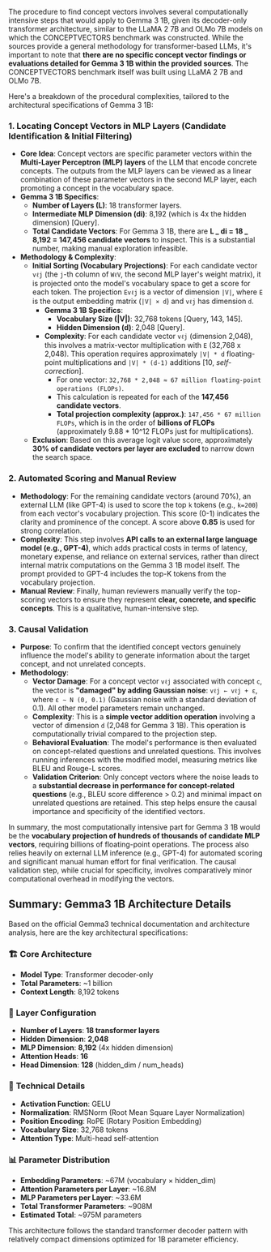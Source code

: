 The procedure to find concept vectors involves several computationally intensive steps that would apply to Gemma 3 1B, given its decoder-only transformer architecture, similar to the LLaMA 2 7B and OLMo 7B models on which the CONCEPTVECTORS benchmark was constructed. While the sources provide a general methodology for transformer-based LLMs, it's important to note that **there are no specific concept vector findings or evaluations detailed for Gemma 3 1B within the provided sources**. The CONCEPTVECTORS benchmark itself was built using LLaMA 2 7B and OLMo 7B.

Here's a breakdown of the procedural complexities, tailored to the architectural specifications of Gemma 3 1B:

### **1. Locating Concept Vectors in MLP Layers (Candidate Identification & Initial Filtering)**

- **Core Idea**: Concept vectors are specific parameter vectors within the **Multi-Layer Perceptron (MLP) layers** of the LLM that encode concrete concepts. The outputs from the MLP layers can be viewed as a linear combination of these parameter vectors in the second MLP layer, each promoting a concept in the vocabulary space.
- **Gemma 3 1B Specifics**:
  - **Number of Layers (L)**: 18 transformer layers.
  - **Intermediate MLP Dimension (di)**: 8,192 (which is 4x the hidden dimension) [Query].
  - **Total Candidate Vectors**: For Gemma 3 1B, there are **L _ di = 18 _ 8,192 = 147,456 candidate vectors** to inspect. This is a substantial number, making manual exploration infeasible.
- **Methodology & Complexity**:
  - **Initial Sorting (Vocabulary Projections)**: For each candidate vector `vℓj` (the `j`-th column of `WℓV`, the second MLP layer's weight matrix), it is projected onto the model's vocabulary space to get a score for each token. The projection `Evℓj` is a vector of dimension `|V|`, where `E` is the output embedding matrix (`|V| × d`) and `vℓj` has dimension `d`.
    - **Gemma 3 1B Specifics**:
      - **Vocabulary Size (|V|)**: 32,768 tokens [Query, 143, 145].
      - **Hidden Dimension (d)**: 2,048 [Query].
    - **Complexity**: For each candidate vector `vℓj` (dimension 2,048), this involves a matrix-vector multiplication with `E` (32,768 x 2,048). This operation requires approximately `|V| * d` floating-point multiplications and `|V| * (d-1)` additions [10, *self-correction*].
      - For one vector: `32,768 * 2,048 ≈ 67 million floating-point operations (FLOPs)`.
      - This calculation is repeated for each of the **147,456 candidate vectors**.
      - **Total projection complexity (approx.)**: `147,456 * 67 million FLOPs`, which is in the order of **billions of FLOPs** (approximately 9.88 \* 10^12 FLOPs just for multiplications).
  - **Exclusion**: Based on this average logit value score, approximately **30% of candidate vectors per layer are excluded** to narrow down the search space.

### **2. Automated Scoring and Manual Review**

- **Methodology**: For the remaining candidate vectors (around 70%), an external LLM (like GPT-4) is used to score the top `k` tokens (e.g., `k=200`) from each vector's vocabulary projection. This score (0-1) indicates the clarity and prominence of the concept. A score above **0.85** is used for strong correlation.
- **Complexity**: This step involves **API calls to an external large language model (e.g., GPT-4)**, which adds practical costs in terms of latency, monetary expense, and reliance on external services, rather than direct internal matrix computations on the Gemma 3 1B model itself. The prompt provided to GPT-4 includes the top-K tokens from the vocabulary projection.
- **Manual Review**: Finally, human reviewers manually verify the top-scoring vectors to ensure they represent **clear, concrete, and specific concepts**. This is a qualitative, human-intensive step.

### **3. Causal Validation**

- **Purpose**: To confirm that the identified concept vectors genuinely influence the model's ability to generate information about the target concept, and not unrelated concepts.
- **Methodology**:
  - **Vector Damage**: For a concept vector `vℓj` associated with concept `c`, the vector is **"damaged" by adding Gaussian noise**: `vℓj ← vℓj + ε`, where `ε ∼ N (0, 0.1)` (Gaussian noise with a standard deviation of 0.1). All other model parameters remain unchanged.
  - **Complexity**: This is a **simple vector addition operation** involving a vector of dimension `d` (2,048 for Gemma 3 1B). This operation is computationally trivial compared to the projection step.
  - **Behavioral Evaluation**: The model's performance is then evaluated on concept-related questions and unrelated questions. This involves running inferences with the modified model, measuring metrics like BLEU and Rouge-L scores.
  - **Validation Criterion**: Only concept vectors where the noise leads to a **substantial decrease in performance for concept-related questions** (e.g., BLEU score difference > 0.2) and minimal impact on unrelated questions are retained. This step helps ensure the causal importance and specificity of the identified vectors.

In summary, the most computationally intensive part for Gemma 3 1B would be the **vocabulary projection of hundreds of thousands of candidate MLP vectors**, requiring billions of floating-point operations. The process also relies heavily on external LLM inference (e.g., GPT-4) for automated scoring and significant manual human effort for final verification. The causal validation step, while crucial for specificity, involves comparatively minor computational overhead in modifying the vectors.

## Summary: Gemma3 1B Architecture Details

Based on the official Gemma3 technical documentation and architecture analysis, here are the key architectural specifications:

### 🏗️ **Core Architecture**

- **Model Type**: Transformer decoder-only
- **Total Parameters**: ~1 billion
- **Context Length**: 8,192 tokens

### 🧠 **Layer Configuration**

- **Number of Layers**: **18 transformer layers**
- **Hidden Dimension**: **2,048**
- **MLP Dimension**: **8,192** (4x hidden dimension)
- **Attention Heads**: **16**
- **Head Dimension**: **128** (hidden_dim / num_heads)

### 🔧 **Technical Details**

- **Activation Function**: GELU
- **Normalization**: RMSNorm (Root Mean Square Layer Normalization)
- **Position Encoding**: RoPE (Rotary Position Embedding)
- **Vocabulary Size**: 32,768 tokens
- **Attention Type**: Multi-head self-attention

### 📊 **Parameter Distribution**

- **Embedding Parameters**: ~67M (vocabulary × hidden_dim)
- **Attention Parameters per Layer**: ~16.8M
- **MLP Parameters per Layer**: ~33.6M
- **Total Transformer Parameters**: ~908M
- **Estimated Total**: ~975M parameters

This architecture follows the standard transformer decoder pattern with relatively compact dimensions optimized for 1B parameter efficiency.
